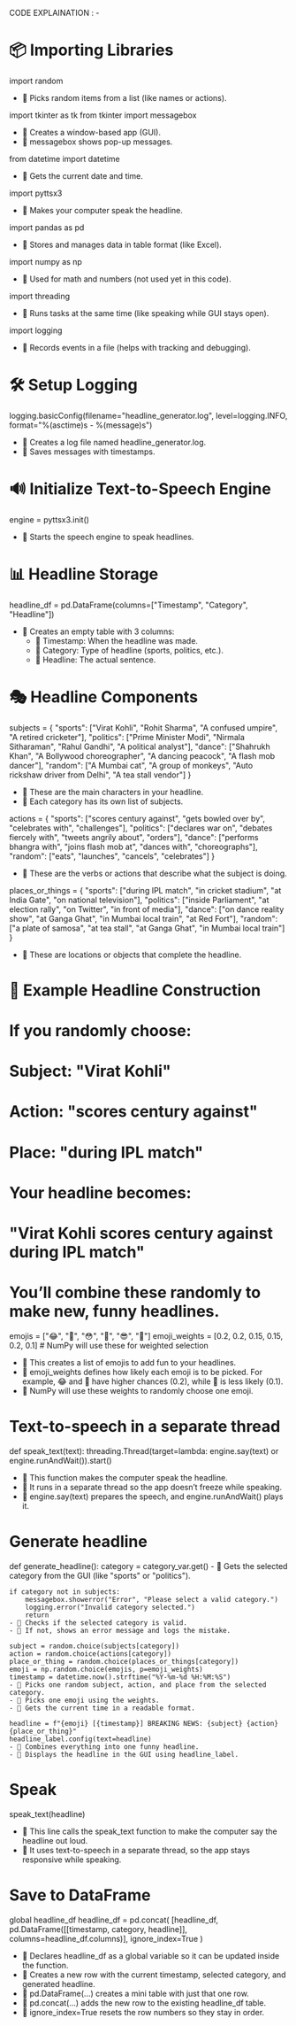  CODE EXPLAINATION : -


 # 📦 Importing Libraries
import random
- 🔹 Picks random items from a list (like names or actions).

import tkinter as tk
from tkinter import messagebox
- 🔹 Creates a window-based app (GUI).
- 🔹 messagebox shows pop-up messages.

from datetime import datetime
- 🔹 Gets the current date and time.

import pyttsx3
- 🔹 Makes your computer speak the headline.

import pandas as pd
- 🔹 Stores and manages data in table format (like Excel).

import numpy as np
- 🔹 Used for math and numbers (not used yet in this code).

import threading
- 🔹 Runs tasks at the same time (like speaking while GUI stays open).

import logging
- 🔹 Records events in a file (helps with tracking and debugging).

# 🛠️ Setup Logging
logging.basicConfig(filename="headline_generator.log", level=logging.INFO, format="%(asctime)s - %(message)s")
- 🔹 Creates a log file named headline_generator.log.
- 🔹 Saves messages with timestamps.

# 🔊 Initialize Text-to-Speech Engine
engine = pyttsx3.init()
- 🔹 Starts the speech engine to speak headlines.

# 📊 Headline Storage
headline_df = pd.DataFrame(columns=["Timestamp", "Category", "Headline"])
- 🔹 Creates an empty table with 3 columns:
  - 🔹 Timestamp: When the headline was made.
  - 🔹 Category: Type of headline (sports, politics, etc.).
  - 🔹 Headline: The actual sentence.

# 🎭 Headline Components

subjects = {
    "sports": ["Virat Kohli", "Rohit Sharma", "A confused umpire", "A retired cricketer"],
    "politics": ["Prime Minister Modi", "Nirmala Sitharaman", "Rahul Gandhi", "A political analyst"],
    "dance": ["Shahrukh Khan", "A Bollywood choreographer", "A dancing peacock", "A flash mob dancer"],
    "random": ["A Mumbai cat", "A group of monkeys", "Auto rickshaw driver from Delhi", "A tea stall vendor"]
}
- 🔹 These are the main characters in your headline.
- 🔹 Each category has its own list of subjects.

actions = {
    "sports": ["scores century against", "gets bowled over by", "celebrates with", "challenges"],
    "politics": ["declares war on", "debates fiercely with", "tweets angrily about", "orders"],
    "dance": ["performs bhangra with", "joins flash mob at", "dances with", "choreographs"],
    "random": ["eats", "launches", "cancels", "celebrates"]
}
- 🔹 These are the verbs or actions that describe what the subject is doing.

places_or_things = {
    "sports": ["during IPL match", "in cricket stadium", "at India Gate", "on national television"],
    "politics": ["inside Parliament", "at election rally", "on Twitter", "in front of media"],
    "dance": ["on dance reality show", "at Ganga Ghat", "in Mumbai local train", "at Red Fort"],
    "random": ["a plate of samosa", "at tea stall", "at Ganga Ghat", "in Mumbai local train"]
}
- 🔹 These are locations or objects that complete the headline.

# 🧪 Example Headline Construction
# If you randomly choose:
# Subject: "Virat Kohli"
# Action: "scores century against"
# Place: "during IPL match"
# Your headline becomes:
# "Virat Kohli scores century against during IPL match"
# You’ll combine these randomly to make new, funny headlines.

emojis = ["😂", "🤣", "😳", "🤯", "😎", "🙈"]
emoji_weights = [0.2, 0.2, 0.15, 0.15, 0.2, 0.1]  # NumPy will use these for weighted selection
- 🔹 This creates a list of emojis to add fun to your headlines.
- 🔹 emoji_weights defines how likely each emoji is to be picked.
  For example, 😂 and 🤣 have higher chances (0.2), while 🙈 is less likely (0.1).
- 🔹 NumPy will use these weights to randomly choose one emoji.

# Text-to-speech in a separate thread
def speak_text(text):
    threading.Thread(target=lambda: engine.say(text) or engine.runAndWait()).start()
- 🔹 This function makes the computer speak the headline.
- 🔹 It runs in a separate thread so the app doesn’t freeze while speaking.
- 🔹 engine.say(text) prepares the speech, and engine.runAndWait() plays it.

# Generate headline
def generate_headline():
    category = category_var.get()
    - 🔹 Gets the selected category from the GUI (like "sports" or "politics").

    if category not in subjects:
        messagebox.showerror("Error", "Please select a valid category.")
        logging.error("Invalid category selected.")
        return
    - 🔹 Checks if the selected category is valid.
    - 🔹 If not, shows an error message and logs the mistake.

    subject = random.choice(subjects[category])
    action = random.choice(actions[category])
    place_or_thing = random.choice(places_or_things[category])
    emoji = np.random.choice(emojis, p=emoji_weights)
    timestamp = datetime.now().strftime("%Y-%m-%d %H:%M:%S")
    - 🔹 Picks one random subject, action, and place from the selected category.
    - 🔹 Picks one emoji using the weights.
    - 🔹 Gets the current time in a readable format.

    headline = f"{emoji} [{timestamp}] BREAKING NEWS: {subject} {action} {place_or_thing}"
    headline_label.config(text=headline)
    - 🔹 Combines everything into one funny headline.
    - 🔹 Displays the headline in the GUI using headline_label.

# Speak
speak_text(headline)
- 🔹 This line calls the speak_text function to make the computer say the headline out loud.
- 🔹 It uses text-to-speech in a separate thread, so the app stays responsive while speaking.

# Save to DataFrame
global headline_df
headline_df = pd.concat(
    [headline_df, pd.DataFrame([[timestamp, category, headline]], columns=headline_df.columns)],
    ignore_index=True
)
- 🔹 Declares headline_df as a global variable so it can be updated inside the function.
- 🔹 Creates a new row with the current timestamp, selected category, and generated headline.
- 🔹 pd.DataFrame(...) creates a mini table with just that one row.
- 🔹 pd.concat(...) adds the new row to the existing headline_df table.
- 🔹 ignore_index=True resets the row numbers so they stay in order.

